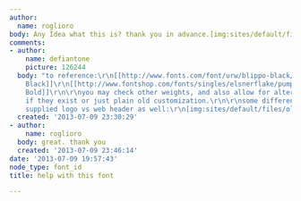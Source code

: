 ```yaml
---
author:
  name: roglioro
body: Any Idea what this is? thank you in advance.[img:sites/default/files/old-images/ol_4482.jpg]
comments:
- author:
    name: defiantone
    picture: 126244
  body: "to reference:\r\n[[http://www.fonts.com/font/urw/blippo-black/poster-p|Blippo
    Black]]\r\n[[http://www.fontshop.com/fonts/singles/elsnerflake/pump_bold_ot/|Pump
    Bold]]\r\n\r\nyou may check other weights, and also allow for alternate characters
    if they exist or just plain old customization.\r\n\r\nsome differences in the
    supplied logo vs web header as well:\r\n[img:sites/default/files/old-images/header_6297.jpg]"
  created: '2013-07-09 23:30:29'
- author:
    name: roglioro
  body: great. thank you
  created: '2013-07-09 23:46:14'
date: '2013-07-09 19:57:43'
node_type: font_id
title: help with this font

---
```

